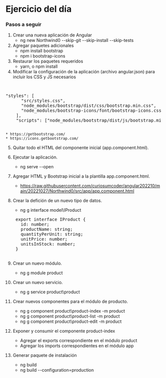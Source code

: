 # Ejercicio del día

### Pasos a seguir

1. Crear una nueva aplicación de Angular
	* ng new Northwind0 --skip-git --skip-install --skip-tests
2. Agregar paquetes adicionales
	* npm install bootstrap
	* npm i bootstrap-icons
3. Restaurar los paquetes requeridos
	* yarn, o npm install
4. Modificar la configuración de la aplicación (archivo angular.json) para incluir los CSS y JS necesarios
<br/>
	<pre>"styles": [
	  "src/styles.css",
	  "node_modules/bootstrap/dist/css/bootstrap.min.css",
	  "node_modules/bootstrap-icons/font/bootstrap-icons.css"
	],
	"scripts": ["node_modules/bootstrap/dist/js/bootstrap.min.js"]
	</pre>

	* https://getbootstrap.com/
	* https://icons.getbootstrap.com/

5. Quitar todo el HTML del componente inicial (app.component.html).

6. Ejecutar la aplicación.
	* ng serve --open
	
8. Agregar HTML y Bootstrap inicial a la plantilla app.component.html.
	* https://raw.githubusercontent.com/curiosumcoder/angular202210/main/20221027/Northwind0/src/app/app.component.html

9. Crear la defición de un nuevo tipo de datos.
	* ng g interface model\IProduct
	<pre>
	export interface IProduct {
	  id: number;
	  productName: string;
	  quantityPerUnit: string;
	  unitPrice: number;
	  unitsInStock: number;
	}
	</pre>
	
9. Crear un nuevo módulo.
	* ng g module product
	
10. Crear un nuevo servicio.
	* ng g service product\product
	
11. Crear nuevos componentes para el módulo de producto.
	* ng g component product\product-index -m product
	* ng g component product\product-list -m product
	* ng g component product\product-edit -m product
12. Exponer y consumir el componente product-index
	* Agregar el exports correspondiente en el módulo product
	* Agregar los imports correspondientes en el módulo app

14. Generar paquete de instalación
	* ng build
	* ng build --configuration=production

